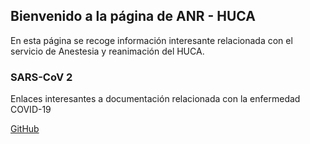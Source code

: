 ## Bienvenido a la página de ANR - HUCA

En esta página se recoge información interesante relacionada con el servicio de Anestesia y reanimación del HUCA.

### SARS-CoV 2

Enlaces interesantes a documentación relacionada con la enfermedad COVID-19 

[GitHub](http://github.com)
